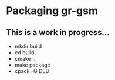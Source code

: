 # Packaging gr-gsm
## This is a work in progress...

* mkdir build
* cd build
* cmake ..
* make package
* cpack -G DEB
